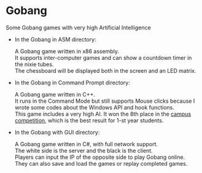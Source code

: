 Gobang
======

Some Gobang games with very high Artificial Intelligence

- In the Gobang in ASM directory:

  A Gobang game written in x86 assembly.<br/>
  It supports inter-computer games and can show a countdown timer in the nixie tubes. <br/>
  The chessboard will be displayed both in the screen and an LED matrix.<br/>

- In the Gobang in Command Prompt directory:

  A Gobang game written in C++.<br/>
  It runs in the Command Mode but still supports Mouse clicks because I wrote some codes about the Windows API and hook functions.<br/>
  This game includes a very high AI. It won the 8th place in the [campus competition](http://www.botzone.org/RATE/resultview?contestid=115), which is the best result for 1-st year students.<br/>

- In the Gobang with GUI directory:

  A Gobang game written in C#, with full network support.<br/>
  The white side is the server and the black is the client.<br/>
  Players can input the IP of the opposite side to play Gobang online.<br/>
  They can also save and load the games or replay completed games.
